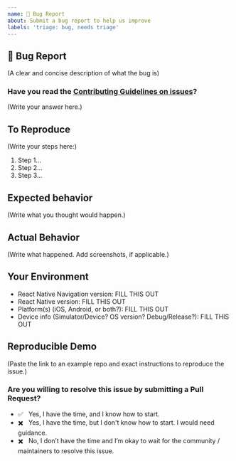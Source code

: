 ```yaml
---
name: 🐛 Bug Report
about: Submit a bug report to help us improve
labels: 'triage: bug, needs triage'
---
```


## 🐛 Bug Report

(A clear and concise description of what the bug is)

### Have you read the [Contributing Guidelines on issues](https://wix.github.io/react-native-navigation/docs/meta-contributing/)?

(Write your answer here.)

## To Reproduce

(Write your steps here:)

1. Step 1...
1. Step 2...
1. Step 3...

## Expected behavior

<!--
  How did you expect your project to behave?
  It’s fine if you’re not sure your understanding is correct.
  Write down what you thought would happen.
-->

(Write what you thought would happen.)

## Actual Behavior

<!--
  Did something go wrong?
  Is something broken, or not behaving as you expected?
  Describe this section in detail, and attach screenshots if possible.
  Don't only say "it doesn't work"!
-->

(Write what happened. Add screenshots, if applicable.)

## Your Environment

<!-- Include as many relevant details about the environment you experienced the bug in -->

- React Native Navigation version: FILL THIS OUT
- React Native version: FILL THIS OUT
- Platform(s) (iOS, Android, or both?): FILL THIS OUT
- Device info (Simulator/Device? OS version? Debug/Release?): FILL THIS OUT

## Reproducible Demo

(Paste the link to an example repo and exact instructions to reproduce the issue.)

<!--
  What happens if you skip this step?

  Someone will read your bug report, and maybe will be able to help you,
  but it’s unlikely that it will get much attention from the team. Eventually,
  the issue will likely get closed in favor of issues that have reproducible demos.

  Please remember that:

    * Issues without reproducible demos have a very low priority.
    * The person fixing the bug would have to do that anyway. Please be respectful of their time.
    * You might figure out the issues yourself as you work on extracting it.

  Thanks for helping us help you!
-->

### Are you willing to resolve this issue by submitting a Pull Request?

<!-- Put "✅" (:white_check_mark:) to one of these options, left "✖️" (:heavy_multiplication_x:) others: -->

 - ✅  &nbsp; Yes, I have the time, and I know how to start.
 - ✖️  &nbsp; Yes, I have the time, but I don't know how to start. I would need guidance.
 - ✖️  &nbsp; No, I don’t have the time and I’m okay to wait for the community / maintainers to resolve this issue.

<!--
  Remember that first-time contributors are welcome! 🙌 Feel free to reach us out on https://discord.gg/DhkZjq2
  👋 Have a great day and thank you for the bug report!
-->
